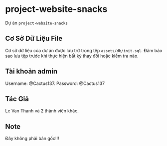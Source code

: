 # project-website-snacks 

Dự án `project-website-snacks` 

## Cơ Sở Dữ Liệu File

Cơ sở dữ liệu của dự án được lưu trữ trong tệp `assets/db/init.sql`. Đảm bảo sao lưu tệp trước khi thực hiện bất kỳ thay đổi hoặc kiểm tra nào.

## Tài khoản admin

Username: @Cactus137.
Password: @Cactus137

## Tác Giả

Le Van Thanh và 2 thành viên khác.

## Note

Đây không phải bản gốc!!!